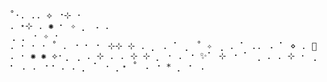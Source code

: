 <samp>
˚·.                  ..              ⟡ ⠐⊹                         ·               <br/>
  .     ⋆⊹             .       ✺      ⠂                       ✧            ⡀              ⠠     .   <br/>
                     ⢀                             ⡀                         ·  ✧                ·  <br/>
                  .  ·  ·         ·        ˚      .     ⠐ ⠂   ⠂ ⊹⊹               ⊹   .         ⡀    
                           .                            ⠁     ⡀       ˚   ✧          ⢀              
    .  ⠁      ..               ⠠     ⠁ ⋄  .  🌙 .  ·         ✺               ✺ ⟡·⢀          ⢀        
         .                                 ⊹                    .     .                ⊹            
           ⊹  ⡀   ·                               .  ⠐     ✨⠁                           ⊹  ⠐   ⠁    
   ⢀ .                     .   ⊹                  ·              ⢀      ⠂                           
                                      .   .     ⠐⠐          .         .                      ⡀      
    ⠁                                                                                               
      ·                        ⡀⋆   ˚     ⠠                                                      ⠐  
                      *                       ⡀                                ⠂   .                
</samp>
